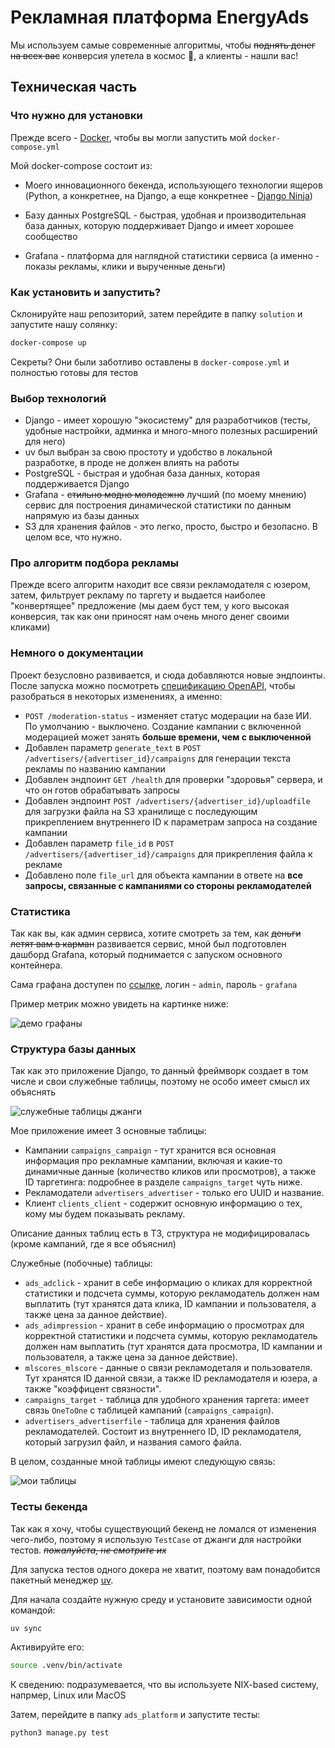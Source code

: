 # Рекламная платформа EnergyAds

Мы используем самые современные алгоритмы, чтобы ~~поднять денег на всех вас~~ конверсия улетела в космос 🚀, а клиенты - нашли вас!

## Техническая часть

### Что нужно для установки

Прежде всего - [Docker](https://docker.org), чтобы вы могли запустить мой `docker-compose.yml`

Мой docker-compose состоит из:

* Моего инновационного бекенда, использующего технологии ящеров (Python, а конкретнее, на Django, а еще конкретнее - [Django Ninja](https://django-ninja.org))

* Базу данных PostgreSQL - быстрая, удобная и производительная база данных, которую поддерживает Django и имеет хорошее сообщество

* Grafana - платформа для наглядной статистики сервиса (а именно - показы рекламы, клики и вырученные деньги)

### Как установить и запустить?

Склонируйте наш репозиторий, затем перейдите в папку `solution` и запустите нашу солянку:

```bash
docker-compose up
```

Секреты? Они были заботливо оставлены в `docker-compose.yml` и полностью готовы для тестов

### Выбор технологий

* Django - имеет хорошую "экосистему" для разработчиков (тесты, удобные настройки, админка и много-много полезных расширений для него)
* uv был выбран за свою простоту и удобство в локальной разработке, в проде не должен влиять на работы
* PostgreSQL - быстрая и удобная база данных, которая поддерживается Django
* Grafana - ~~стильно модно молодежно~~ лучший (по моему мнению) сервис для построения динамической статистики по данным напрямую из базы данных
* S3 для хранения файлов - это легко, просто, быстро и безопасно. В целом все, что нужно.

### Про алгоритм подбора рекламы

Прежде всего алгоритм находит все связи рекламодателя с юзером, затем, фильтрует рекламу по таргету и выдается наиболее "конвертящее" предложение (мы даем буст тем, у кого высокая конверсия, так как они приносят нам очень много денег своими кликами)

### Немного о документации

Проект безусловно развивается, и сюда добавляются новые эндпоинты.
После запуска можно посмотреть [спецификацию OpenAPI](http://localhost:8080/docs), чтобы разобраться в некоторых изменениях, а именно:

* `POST /moderation-status` - изменяет статус модерации на базе ИИ. По умолчанию - выключено. Создание кампании с включенной модерацией может занять **больше времени, чем с выключенной**
* Добавлен параметр `generate_text` в `POST /advertisers/{advertiser_id}/campaigns` для генерации текста рекламы по названию кампании
* Добавлен эндпоинт `GET /health` для проверки "здоровья" сервера, и что он готов обрабатывать запросы
* Добавлен эндпоинт `POST /advertisers/{advertiser_id}/uploadfile` для загрузки файла на S3 хранилище с последующим прикреплением внутреннего ID к параметрам запроса на создание кампании
* Добавлен параметр `file_id` в `POST /advertisers/{advertiser_id}/campaigns` для прикрепления файла к рекламе
* Добавлено поле `file_url` для объекта кампании в ответе на **все запросы, связанные с кампаниями со стороны рекламодателей**

### Статистика

Так как вы, как админ сервиса, хотите смотреть за тем, как ~~деньги летят вам в карман~~ развивается сервис, мной был подготовлен дашборд Grafana, который поднимается с запуском основного контейнера.

Сама графана доступен по [ссылке](http://localhost:3001), логин - `admin`, пароль - `grafana`

Пример метрик можно увидеть на картинке ниже:

![демо графаны](grafana.png)

### Структура базы данных

Так как это приложение Django, то данный фреймворк создает в том числе и свои служебные таблицы, поэтому не особо имеет смысл их объяснять

![служебные таблицы джанги](erdjan.png)

Мое приложение имеет 3 основные таблицы:

* Кампании `campaigns_campaign` - тут хранится вся основная информация про рекламные кампании, включая и какие-то динамичные данные (количество кликов или просмотров), а также ID таргетинга: подробнее в разделе `campaigns_target` чуть ниже.
* Рекламодатели `advertisers_advertiser` - только его UUID и название.
* Клиент `clients_client` - содержит основную информацию о тех, кому мы будем показывать рекламу.

Описание данных таблиц есть в ТЗ, структура не модифицировалась (кроме кампаний, где я все объяснил)

Служебные (побочные) таблицы:

* `ads_adclick` - хранит в себе информацию о кликах для корректной статистики и подсчета суммы, которую рекламодатель должен нам выплатить (тут хранятся дата клика, ID кампании и пользователя, а также цена за данное действие).
* `ads_adimpression` - хранит в себе информацию о просмотрах для корректной статистики и подсчета суммы, которую рекламодатель должен нам выплатить (тут хранятся дата просмотра, ID кампании и пользователя, а также цена за данное действие).
* `mlscores_mlscore` - данные о связи рекламодеталя и пользователя. Тут хранятся ID данной связи, а также ID рекламодателя и юзера, а также "коэффицент связности".
* `campaigns_target` - таблица для удобного хранения таргета: имеет связь `OneToOne` с таблицей кампаний (`campaigns_campaign`).
* `advertisers_advertiserfile` - таблица для хранения файлов рекламодателей. Состоит из внутреннего ID, ID рекламодателя, который загрузил файл, и названия самого файла.

В целом, созданные мной таблицы имеют следующую связь:

![мои таблицы](erprod.png)

### Тесты бекенда

Так как я хочу, чтобы существующий бекенд не ломался от изменения чего-либо, поэтому я использую `TestCase` от джанги для настройки тестов. ~~*пожалуйста, не смотрите их*~~

Для запуска тестов одного докера не хватит, поэтому вам понадобится пакетный менеджер [uv](https://github.com/astral-sh/uv).

Для начала создайте нужную среду и установите зависимости одной командой:

```bash
uv sync
```

Активируйте его:

```bash
source .venv/bin/activate
```

К сведению: подразумевается, что вы используете NIX-based систему, напрмер, Linux или MacOS

Затем, перейдите в папку `ads_platform` и запустите тесты:

```bash
python3 manage.py test
```
